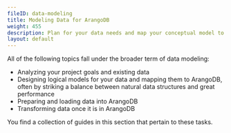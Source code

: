 ```yaml
---
fileID: data-modeling
title: Modeling Data for ArangoDB
weight: 455
description: Plan for your data needs and map your conceptual model to the right features, making the most of ArangoDB
layout: default
---
```

All of the following topics fall under the broader term of data modeling:

- Analyzing your project goals and existing data
- Designing logical models for your data and mapping them to ArangoDB, often
  by striking a balance between natural data structures and great performance
- Preparing and loading data into ArangoDB
- Transforming data once it is in ArangoDB

You find a collection of guides in this section that pertain to these tasks.
